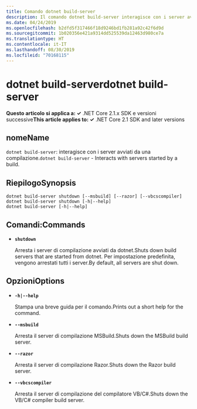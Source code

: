```yaml
---
title: Comando dotnet build-server
description: Il comando dotnet build-server interagisce con i server avviati da una compilazione.
ms.date: 04/24/2019
ms.openlocfilehash: b2dfd5f317466f18d9246bd1fb281a92c42f6d9d
ms.sourcegitcommit: 1b020356e421a9314dd525539da12463d980ce7a
ms.translationtype: HT
ms.contentlocale: it-IT
ms.lasthandoff: 08/30/2019
ms.locfileid: "70168115"
---
```

# <a name="dotnet-build-server"></a><span data-ttu-id="9e34c-103">dotnet build-server</span><span class="sxs-lookup"><span data-stu-id="9e34c-103">dotnet build-server</span></span>

<span data-ttu-id="9e34c-104">**Questo articolo si applica a: ✓** .NET Core 2.1.x SDK e versioni successive</span><span class="sxs-lookup"><span data-stu-id="9e34c-104">**This article applies to: ✓** .NET Core 2.1 SDK and later versions</span></span>

<!-- todo: uncomment when all CLI commands are reviewed
[!INCLUDE [topic-appliesto-net-core-21plus](../../../includes/topic-appliesto-net-core-21plus.md)]
-->

## <a name="name"></a><span data-ttu-id="9e34c-105">nome</span><span class="sxs-lookup"><span data-stu-id="9e34c-105">Name</span></span>

<span data-ttu-id="9e34c-106">`dotnet build-server`: interagisce con i server avviati da una compilazione.</span><span class="sxs-lookup"><span data-stu-id="9e34c-106">`dotnet build-server` - Interacts with servers started by a build.</span></span>

## <a name="synopsis"></a><span data-ttu-id="9e34c-107">Riepilogo</span><span class="sxs-lookup"><span data-stu-id="9e34c-107">Synopsis</span></span>

```console
dotnet build-server shutdown [--msbuild] [--razor] [--vbcscompiler]
dotnet build-server shutdown [-h|--help]
dotnet build-server [-h|--help]
```

## <a name="commands"></a><span data-ttu-id="9e34c-108">Comandi:</span><span class="sxs-lookup"><span data-stu-id="9e34c-108">Commands</span></span>

* **`shutdown`**

  <span data-ttu-id="9e34c-109">Arresta i server di compilazione avviati da dotnet.</span><span class="sxs-lookup"><span data-stu-id="9e34c-109">Shuts down build servers that are started from dotnet.</span></span> <span data-ttu-id="9e34c-110">Per impostazione predefinita, vengono arrestati tutti i server.</span><span class="sxs-lookup"><span data-stu-id="9e34c-110">By default, all servers are shut down.</span></span>

## <a name="options"></a><span data-ttu-id="9e34c-111">Opzioni</span><span class="sxs-lookup"><span data-stu-id="9e34c-111">Options</span></span>

* **`-h|--help`**

  <span data-ttu-id="9e34c-112">Stampa una breve guida per il comando.</span><span class="sxs-lookup"><span data-stu-id="9e34c-112">Prints out a short help for the command.</span></span>

* **`--msbuild`**

  <span data-ttu-id="9e34c-113">Arresta il server di compilazione MSBuild.</span><span class="sxs-lookup"><span data-stu-id="9e34c-113">Shuts down the MSBuild build server.</span></span>

* **`--razor`**

  <span data-ttu-id="9e34c-114">Arresta il server di compilazione Razor.</span><span class="sxs-lookup"><span data-stu-id="9e34c-114">Shuts down the Razor build server.</span></span>

* **`--vbcscompiler`**

  <span data-ttu-id="9e34c-115">Arresta il server di compilazione del compilatore VB/C#.</span><span class="sxs-lookup"><span data-stu-id="9e34c-115">Shuts down the VB/C# compiler build server.</span></span>
